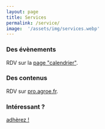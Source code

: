 ```yaml
---
layout: page
title: Services
permalink: /service/
image:  '/assets/img/services.webp'
---
```


### Des évènements
RDV sur la <a href="../evenement">page "calendrier"</a>.

### Des contenus
RDV sur <a href="http://pro.agroe.fr">pro.agroe.fr</a>.


### Intéressant ?

 <a href="../adhesion">adhèrez !</a>




